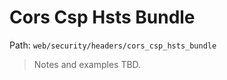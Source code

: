 # Cors Csp Hsts Bundle

Path: `web/security/headers/cors_csp_hsts_bundle`

> Notes and examples TBD.
